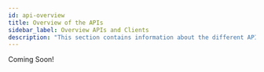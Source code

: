 ```yaml
---
id: api-overview
title: Overview of the APIs
sidebar_label: Overview APIs and Clients
description: "This section contains information about the different APIs and Clients to use with Miranum."
---
```


Coming Soon! 